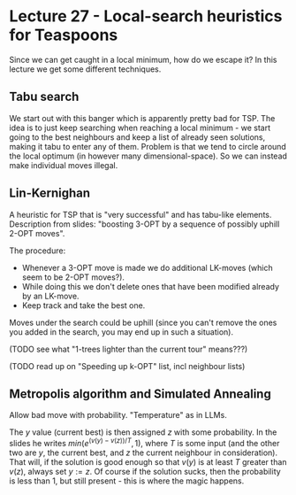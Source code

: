 # Lecture 27 - Local-search heuristics for Teaspoons

Since we can get caught in a local minimum, how do we escape it? In this lecture
we get some different techniques.

## Tabu search

We start out with this banger which is apparently pretty bad for TSP. The idea
is to just keep searching when reaching a local minimum - we start going to the
best neighbours and keep a list of already seen solutions, making it tabu to
enter any of them. Problem is that we tend to circle around the local optimum
(in however many dimensional-space). So we can instead make individual moves
illegal.

## Lin-Kernighan

A heuristic for TSP that is "very successful" and has tabu-like elements.
Description from slides: "boosting 3-OPT by a sequence of possibly uphill 2-OPT
moves".

The procedure:

- Whenever a 3-OPT move is made we do additional LK-moves (which seem to be 2-OPT
  moves?).
- While doing this we don't delete ones that have been modified already by an
  LK-move.
- Keep track and take the best one.

Moves under the search could be uphill (since you can't remove the ones you
added in the search, you may end up in such a situation).

(TODO see what "1-trees lighter than the current tour" means???)

(TODO read up on "Speeding up k-OPT" list, incl neighbour lists)

## Metropolis algorithm and Simulated Annealing

Allow bad move with probability. "Temperature" as in LLMs.

The $y$ value (current best) is then assigned $z$ with some probability. In the
slides he writes $min(e^{(v(y)-v(z))/T}, 1)$, where $T$ is some input (and the
other two are $y$, the current best, and $z$ the current neighbour in
consideration). That will, if the solution is good enough so that $v(y)$ is at
least $T$ greater than $v(z)$, always set $y:=z$. Of course if the solution
sucks, then the probability is less than 1, but still present - this is where
the magic happens.


